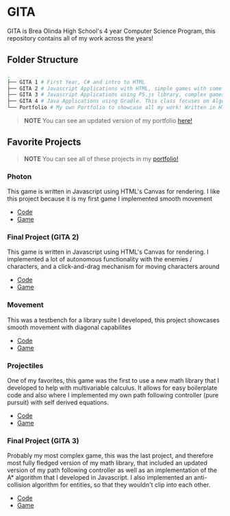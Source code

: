# GITA

GITA is Brea Olinda High School's 4 year Computer Science Program, this repository contains all of my work across the years!

## Folder Structure

```bash
.
├── GITA 1 # First Year, C# and intro to HTML
├── GITA 2 # Javascript Applications with HTML, simple games with some GUI elements
├── GITA 3 # Javascript Applications using P5.js library, complex games with lots of different algorithms 
├── GITA 4 # Java Applications using Gradle. This class focuses on Algorithms.
└── Portfolio # My own Portfolio to showcase all my work! Written in HTML and Javascript
```

> **NOTE** You can see an updated version of my portfolio [here!](https://awesomeyooner.github.io/)

## Favorite Projects

> **NOTE** You can see all of these projects in my [portfolio!](https://awesomeyooner.github.io/)

### Photon
This game is written in Javascript using HTML's Canvas for rendering. I like this project because it is my first game I implemented smooth movement

- [Code](./GITA%202/Photon/)
- [Game](https://awesomeyooner.github.io/assets/projects/GITA2/Photon/page.html)


### Final Project (GITA 2)
This game is written in Javascript using HTML's Canvas for rendering. I implemented a lot of autonomous functionality with the enemies / characters, and a click-and-drag mechanism for moving characters around

- [Code](./GITA%202/Final%20Project/)
- [Game](https://awesomeyooner.github.io/assets/projects/GITA2/Final%20Project/submit/pic%20of%20it%20running.png)

### Movement

This was a testbench for a library suite I developed, this project showcases smooth movement with diagonal capabilites 

- [Code](./GITA%203/Movement/)
- [Game](https://awesomeyooner.github.io/assets/projects/GITA3/Movement/index.html)

### Projectiles

One of my favorites, this game was the first to use a new math library that I developed to help with multivariable calculus. It allows for easy boilerplate code and also where I implemented my own path following controller (pure pursuit) with self derived equations.


- [Code](./GITA%203/Projectiles/)
- [Game](https://awesomeyooner.github.io/assets/projects/GITA3/Projectiles/index.html)

### Final Project (GITA 3)

Probably my most complex game, this was the last project, and therefore most fully fledged version of my math library, that included an updated version of my path following controller as well as an implementation of the A* algorithm that I developed in Javascript. I also implemented an anti-collision algorithm for entities, so that they wouldn't clip into each other.

- [Code](./GITA%203/Final%20Project/)
- [Game](https://awesomeyooner.github.io/assets/projects/GITA3/Final%20Project/index.html)
